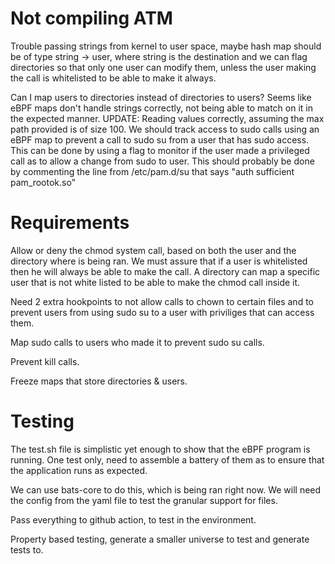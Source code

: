 # Not compiling ATM

Trouble passing strings from kernel to user space, maybe hash map should be of type string -> user, where string is the destination and we can flag directories so that only one user can modify them, unless the user making the call is whitelisted to be able to make it always.

Can I map users to directories instead of directories to users? Seems like eBPF maps don't handle strings correctly, not being able to match on it in the expected manner.
UPDATE: Reading values correctly, assuming the max path provided is of size 100.
We should track access to sudo calls using an eBPF map to prevent a call to sudo su from a user that has sudo access. This can be done by using a flag to monitor if the user made a privileged call as to allow a change from sudo to user.
This should probably be done by commenting the line from /etc/pam.d/su that says "auth sufficient pam_rootok.so"

# Requirements

Allow or deny the chmod system call, based on both the user and the directory where is being ran. We must assure that if a user is whitelisted then he will always be able to make the call. A directory can map a specific user that is not white listed to be able to make the chmod call inside it.

Need 2 extra hookpoints to not allow calls to chown to certain files and to prevent users from using sudo su to a user with priviliges that can access them.

Map sudo calls to users who made it to prevent sudo su calls.

Prevent kill calls.

Freeze maps that store directories & users.

# Testing

The test.sh file is simplistic yet enough to show that the eBPF program is running. One test only, need to assemble a battery of them as to ensure that the application runs as expected.

We can use bats-core to do this, which is being ran right now. We will need the config from the yaml file to test the granular support for files.

Pass everything to github action, to test in the environment.

Property based testing, generate a smaller universe to test and generate tests to.
